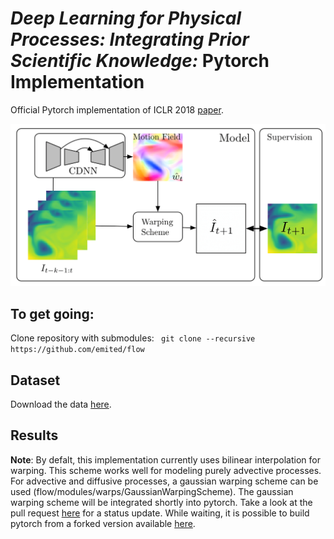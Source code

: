 # *Deep Learning for Physical Processes: Integrating Prior Scientific Knowledge:* Pytorch Implementation

Official Pytorch implementation of ICLR 2018 [paper](https://openreview.net/pdf?id=By4HsfWAZ).

![alt text](images/model.png)

## To get going:
Clone repository with submodules: ``` git clone --recursive https://github.com/emited/flow```

## Dataset
Download the data [here](http://marine.copernicus.eu/services-portfolio/access-to-products/?option=com_csw&view=details&product_id=GLOBAL_ANALYSIS_FORECAST_PHY_001_024).

## Results


**Note**: By defalt, this implementation currently uses bilinear interpolation for warping. This scheme works well for modeling purely advective processes. For advective and diffusive processes, a gaussian warping scheme can be used (flow/modules/warps/GaussianWarpingScheme). The gaussian warping scheme will be integrated shortly into pytorch. Take a look at the pull request [here](https://github.com/pytorch/pytorch/pull/5487) for a status update. While waiting, it is possible to build pytorch from a forked version available [here](https://github.com/pajotarthur/pytorch).
